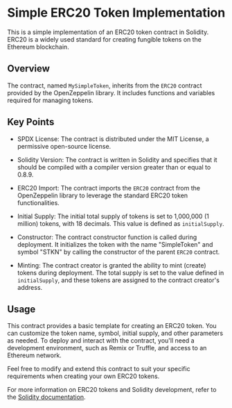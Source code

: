 # Simple ERC20 Token Implementation

This is a simple implementation of an ERC20 token contract in Solidity. ERC20 is a widely used standard for creating fungible tokens on the Ethereum blockchain.

## Overview

The contract, named `MySimpleToken`, inherits from the `ERC20` contract provided by the OpenZeppelin library. It includes functions and variables required for managing tokens.

## Key Points

- SPDX License: The contract is distributed under the MIT License, a permissive open-source license.

- Solidity Version: The contract is written in Solidity and specifies that it should be compiled with a compiler version greater than or equal to 0.8.9.

- ERC20 Import: The contract imports the `ERC20` contract from the OpenZeppelin library to leverage the standard ERC20 token functionalities.

- Initial Supply: The initial total supply of tokens is set to 1,000,000 (1 million) tokens, with 18 decimals. This value is defined as `initialSupply`.

- Constructor: The contract constructor function is called during deployment. It initializes the token with the name "SimpleToken" and symbol "STKN" by calling the constructor of the parent `ERC20` contract.

- Minting: The contract creator is granted the ability to mint (create) tokens during deployment. The total supply is set to the value defined in `initialSupply`, and these tokens are assigned to the contract creator's address.

## Usage

This contract provides a basic template for creating an ERC20 token. You can customize the token name, symbol, initial supply, and other parameters as needed. To deploy and interact with the contract, you'll need a development environment, such as Remix or Truffle, and access to an Ethereum network.

Feel free to modify and extend this contract to suit your specific requirements when creating your own ERC20 tokens.

For more information on ERC20 tokens and Solidity development, refer to the [Solidity documentation](https://soliditylang.org/docs/).
